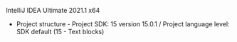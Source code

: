 IntelliJ IDEA Ultimate 2021.1 x64

- Project structure - 
  Project SDK: 15 version 15.0.1 /
  Project language level: SDK default (15 - Text blocks)
